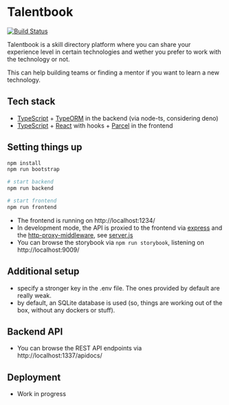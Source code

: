 # Talentbook

[![Build Status](https://travis-ci.org/terabaud/talentbook.svg?branch=master)](https://travis-ci.org/terabaud/talentbook)

Talentbook is a skill directory platform where you can share your experience level in certain technologies and wether you prefer to work with the technology or not.

This can help building teams or finding a mentor if you want to learn a new technology.

## Tech stack

- [TypeScript](https://www.typescriptlang.org/) + [TypeORM](https://typeorm.io/) in the backend (via node-ts, considering deno)
- [TypeScript](https://www.typescriptlang.org/) + [React](https://reactjs.org/) with hooks + [Parcel](https://parceljs.org) in the frontend

## Setting things up

```sh
npm install
npm run bootstrap

# start backend
npm run backend

# start frontend
npm run frontend
```

- The frontend is running on http://localhost:1234/
- In development mode, the API is proxied to the frontend via [express](https://expressjs.com) and the [http-proxy-middleware](https://www.npmjs.com/package/http-proxy-middleware), see [server.js](https://github.com/terabaud/talentbook/blob/master/frontend/dev-proxy/server.js)
- You can browse the storybook via `npm run storybook`, listening on http://localhost:9009/

## Additional setup

- specify a stronger key in the .env file. The ones provided by default are really weak.
- by default, an SQLite database is used (so, things are working out of the box, without any dockers or stuff).

## Backend API

- You can browse the REST API endpoints via http://localhost:1337/apidocs/

## Deployment

- Work in progress
